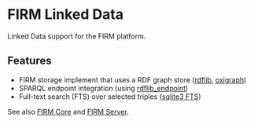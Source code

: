 # FIRM Linked Data

Linked Data support for the FIRM platform.

## Features

* FIRM storage implement that uses a RDF graph store ([rdflib](https://rdflib.readthedocs.io/en/stable/index.html), [oxigraph](https://github.com/oxigraph/oxigraph))
* SPARQL endpoint integration (using [rdflib_endpoint](https://github.com/vemonet/rdflib-endpoint))
* Full-text search (FTS) over selected triples ([sqlite3 FTS](https://sqlite.org/fts5.html))

See also [FIRM Core](https://github.com/steve-bate/firm) and [FIRM Server](https://github.com/steve-bate/firm-server).